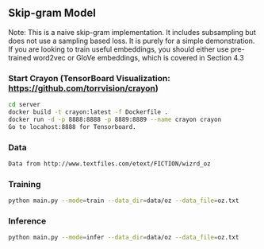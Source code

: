 ## Skip-gram Model

Note: This is a naive skip-gram implementation. It includes subsampling but does not use a sampling based loss. It is purely for a simple demonstration. If you are looking to train useful embeddings, you should either use pre-trained word2vec or GloVe embeddings, which is covered in Section 4.3

### Start Crayon (TensorBoard Visualization: https://github.com/torrvision/crayon)
```bash
cd server
docker build -t crayon:latest -f Dockerfile .
docker run -d -p 8888:8888 -p 8889:8889 --name crayon crayon
Go to locahost:8888 for Tensorboard.
```

### Data
```bash
Data from http://www.textfiles.com/etext/FICTION/wizrd_oz
```

### Training
```bash
python main.py --mode=train --data_dir=data/oz --data_file=oz.txt
```

### Inference
```bash
python main.py --mode=infer --data_dir=data/oz --data_file=oz.txt
```